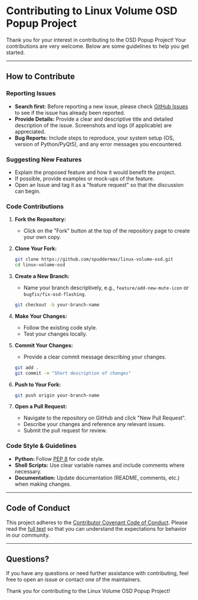 # Contributing to Linux Volume OSD Popup Project

Thank you for your interest in contributing to the OSD Popup Project! Your contributions are very welcome. Below are some guidelines to help you get started.

---

## How to Contribute

### Reporting Issues

- **Search first:** Before reporting a new issue, please check [GitHub Issues](https://github.com/spuddermax/linux-volume-osd/issues) to see if the issue has already been reported.
- **Provide Details:** Provide a clear and descriptive title and detailed description of the issue. Screenshots and logs (if applicable) are appreciated.
- **Bug Reports:** Include steps to reproduce, your system setup (OS, version of Python/PyQt5), and any error messages you encountered.

### Suggesting New Features

- Explain the proposed feature and how it would benefit the project.
- If possible, provide examples or mock-ups of the feature.
- Open an Issue and tag it as a "feature request" so that the discussion can begin.

### Code Contributions

1. **Fork the Repository:**
   - Click on the "Fork" button at the top of the repository page to create your own copy.

2. **Clone Your Fork:**
   ```bash
   git clone https://github.com/spuddermax/linux-volume-osd.git
   cd linux-volume-osd
   ```
3. **Create a New Branch:**
   - Name your branch descriptively, e.g., `feature/add-new-mute-icon` or `bugfix/fix-osd-flashing`.
   ```bash
   git checkout -b your-branch-name
   ```

4. **Make Your Changes:**
   - Follow the existing code style.
   - Test your changes locally.

5. **Commit Your Changes:**
   - Provide a clear commit message describing your changes.
   ```bash
   git add .
   git commit -m "Short description of changes"
   ```

6. **Push to Your Fork:**
   ```bash
   git push origin your-branch-name
   ```

7. **Open a Pull Request:**
   - Navigate to the repository on GitHub and click "New Pull Request".
   - Describe your changes and reference any relevant issues.
   - Submit the pull request for review.

### Code Style & Guidelines

- **Python:** Follow [PEP 8](https://www.python.org/dev/peps/pep-0008/) for code style.
- **Shell Scripts:** Use clear variable names and include comments where necessary.
- **Documentation:** Update documentation (README, comments, etc.) when making changes.

---

## Code of Conduct

This project adheres to the [Contributor Covenant Code of Conduct](https://www.contributor-covenant.org/version/2/0/code_of_conduct/). Please read the [full text](CODE_OF_CONDUCT.md) so that you can understand the expectations for behavior in our community.

---

## Questions?

If you have any questions or need further assistance with contributing, feel free to open an issue or contact one of the maintainers.

Thank you for contributing to the Linux Volume OSD Popup Project!